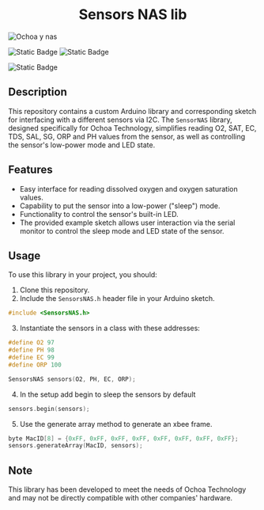 <h1 align="center"> Sensors NAS lib </h1>


![Ochoa y nas](https://github.com/FranklinZamora/DisolvedOxygenNAS/assets/139190968/15cde0c5-1ac3-41b4-be1b-8bb1c6e12295) 

![Static Badge](https://img.shields.io/badge/NAS-green) ![Static Badge](https://img.shields.io/badge/pre_lease-v1-blue)

![Static Badge](https://img.shields.io/badge/AquaNode?style=flat&color=%2303AC13)



## Description

This repository contains a custom Arduino library and corresponding sketch for interfacing with a different sensors via I2C. The `SensorNAS` library, designed specifically for Ochoa Technology, simplifies reading O2, SAT, EC, TDS, SAL, SG, ORP and PH values from the sensor, as well as controlling the sensor's low-power mode and LED state.

## Features

- Easy interface for reading dissolved oxygen and oxygen saturation values.
- Capability to put the sensor into a low-power ("sleep") mode.
- Functionality to control the sensor's built-in LED.
- The provided example sketch allows user interaction via the serial monitor to control the sleep mode and LED state of the sensor.

## Usage

To use this library in your project, you should:

1. Clone this repository.
2. Include the `SensorsNAS.h` header file in your Arduino sketch.
```c++
#include <SensorsNAS.h>
```
3. Instantiate the sensors in a class with these addresses:
```c++
#define O2 97
#define PH 98
#define EC 99
#define ORP 100

SensorsNAS sensors(O2, PH, EC, ORP);

```
4. In the setup add begin to sleep the sensors by default
```c++
sensors.begin(sensors);
```
5. Use the generate array method to generate an xbee frame.

```c++
byte MacID[8] = {0xFF, 0xFF, 0xFF, 0xFF, 0xFF, 0xFF, 0xFF, 0xFF};
sensors.generateArray(MacID, sensors);
```

## Note

This library has been developed to meet the needs of Ochoa Technology and may not be directly compatible with other companies' hardware.
